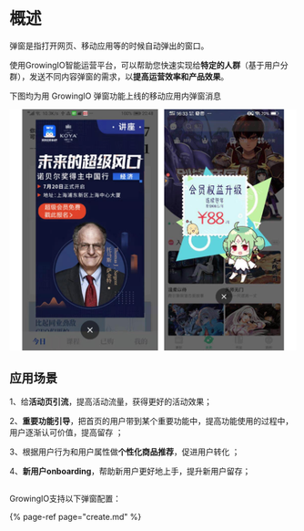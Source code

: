 # 概述

弹窗是指打开网页、移动应用等的时候自动弹出的窗口。

使用GrowingIO智能运营平台，可以帮助您快速实现给**特定的人群**（基于用户分群），发送不同内容弹窗的需求，以**提高运营效率和产品效果**。 

下图均为用 GrowingIO 弹窗功能上线的移动应用内弹窗消息

![](../../.gitbook/assets/image%20%28190%29.png)



## 应用场景

1、给**活动页引流**，提高活动流量，获得更好的活动效果；

 2、**重要功能引导**，把首页的用户带到某个重要功能中，提高功能使用的过程中，用户逐渐认可价值，提高留存 ； 

3、根据用户行为和用户属性做**个性化商品推荐**，促进用户转化 ；

4、**新用户onboarding**，帮助新用户更好地上手，提升新用户留存； 

|  |
| :--- |


GrowingIO支持以下弹窗配置：

{% page-ref page="create.md" %}

